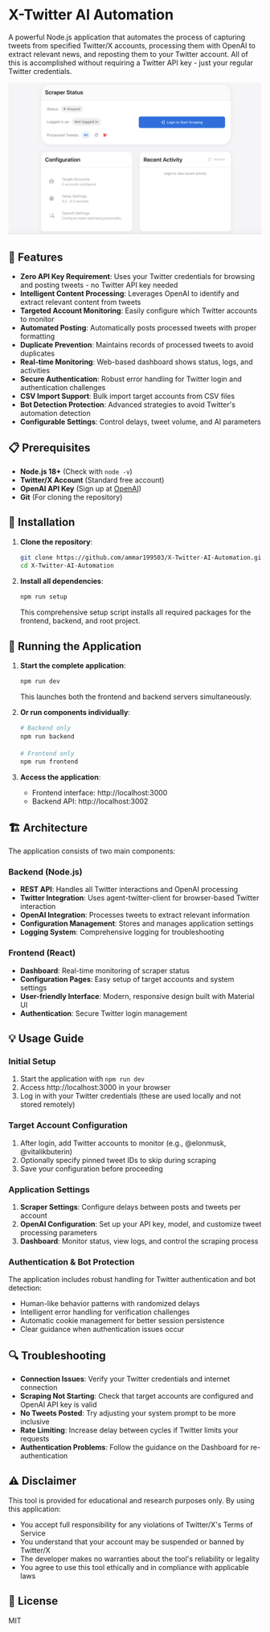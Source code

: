 # X-Twitter AI Automation

A powerful Node.js application that automates the process of capturing tweets from specified Twitter/X accounts, processing them with OpenAI to extract relevant news, and reposting them to your Twitter account. All of this is accomplished without requiring a Twitter API key - just your regular Twitter credentials.

![Dashboard Screenshot](./screenshots/dashboard.png)

## 🚀 Features

- **Zero API Key Requirement**: Uses your Twitter credentials for browsing and posting tweets - no Twitter API key needed
- **Intelligent Content Processing**: Leverages OpenAI to identify and extract relevant content from tweets
- **Targeted Account Monitoring**: Easily configure which Twitter accounts to monitor
- **Automated Posting**: Automatically posts processed tweets with proper formatting
- **Duplicate Prevention**: Maintains records of processed tweets to avoid duplicates
- **Real-time Monitoring**: Web-based dashboard shows status, logs, and activities
- **Secure Authentication**: Robust error handling for Twitter login and authentication challenges
- **CSV Import Support**: Bulk import target accounts from CSV files
- **Bot Detection Protection**: Advanced strategies to avoid Twitter's automation detection
- **Configurable Settings**: Control delays, tweet volume, and AI parameters

## 📋 Prerequisites

- **Node.js 18+** (Check with `node -v`)
- **Twitter/X Account** (Standard free account)
- **OpenAI API Key** (Sign up at [OpenAI](https://openai.com))
- **Git** (For cloning the repository)

## 🔧 Installation

1. **Clone the repository**:
   ```bash
   git clone https://github.com/ammar199503/X-Twitter-AI-Automation.git
   cd X-Twitter-AI-Automation
   ```

2. **Install all dependencies**:
   ```bash
   npm run setup
   ```

   This comprehensive setup script installs all required packages for the frontend, backend, and root project.

## 🚀 Running the Application

1. **Start the complete application**:
   ```bash
   npm run dev
   ```

   This launches both the frontend and backend servers simultaneously.

2. **Or run components individually**:
   ```bash
   # Backend only
   npm run backend
   
   # Frontend only
   npm run frontend
   ```

3. **Access the application**:
   - Frontend interface: http://localhost:3000
   - Backend API: http://localhost:3002

## 🏗️ Architecture

The application consists of two main components:

### Backend (Node.js)
- **REST API**: Handles all Twitter interactions and OpenAI processing
- **Twitter Integration**: Uses agent-twitter-client for browser-based Twitter interaction
- **OpenAI Integration**: Processes tweets to extract relevant information
- **Configuration Management**: Stores and manages application settings
- **Logging System**: Comprehensive logging for troubleshooting

### Frontend (React)
- **Dashboard**: Real-time monitoring of scraper status
- **Configuration Pages**: Easy setup of target accounts and system settings
- **User-friendly Interface**: Modern, responsive design built with Material UI
- **Authentication**: Secure Twitter login management

## 💡 Usage Guide

### Initial Setup

1. Start the application with `npm run dev`
2. Access http://localhost:3000 in your browser
3. Log in with your Twitter credentials (these are used locally and not stored remotely)

### Target Account Configuration

1. After login, add Twitter accounts to monitor (e.g., @elonmusk, @vitalikbuterin)
2. Optionally specify pinned tweet IDs to skip during scraping
3. Save your configuration before proceeding

### Application Settings

1. **Scraper Settings**: Configure delays between posts and tweets per account
2. **OpenAI Configuration**: Set up your API key, model, and customize tweet processing parameters
3. **Dashboard**: Monitor status, view logs, and control the scraping process

### Authentication & Bot Protection

The application includes robust handling for Twitter authentication and bot detection:

- Human-like behavior patterns with randomized delays
- Intelligent error handling for verification challenges
- Automatic cookie management for better session persistence
- Clear guidance when authentication issues occur

## 🔍 Troubleshooting

- **Connection Issues**: Verify your Twitter credentials and internet connection
- **Scraping Not Starting**: Check that target accounts are configured and OpenAI API key is valid
- **No Tweets Posted**: Try adjusting your system prompt to be more inclusive
- **Rate Limiting**: Increase delay between cycles if Twitter limits your requests
- **Authentication Problems**: Follow the guidance on the Dashboard for re-authentication

## ⚠️ Disclaimer

This tool is provided for educational and research purposes only. By using this application:

- You accept full responsibility for any violations of Twitter/X's Terms of Service
- You understand that your account may be suspended or banned by Twitter/X
- The developer makes no warranties about the tool's reliability or legality
- You agree to use this tool ethically and in compliance with applicable laws

## 📜 License

MIT
